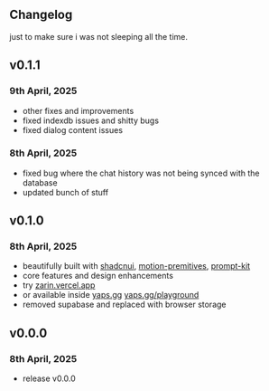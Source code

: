 ## Changelog 

just to make sure i was not sleeping all the time.


## v0.1.1

### 9th April, 2025
- other fixes and improvements
- fixed indexdb issues and shitty bugs
- fixed dialog content issues

### 8th April, 2025
- fixed bug where the chat history was not being synced with the database
- updated bunch of stuff


## v0.1.0

### 8th April, 2025
- beautifully built with [shadcnui](https://ui.shadcn.com/), [motion-premitives](https://motion-primitives.com), [prompt-kit](https://prompt-kit.com)
- core features and design enhancements
- try [zarin.vercel.app](https://zarin.vercel.app) 
- or available inside [yaps.gg](https://yaps.gg) [yaps.gg/playground](https://yaps.gg/playground)
- removed supabase and replaced with browser storage


## v0.0.0

### 8th April, 2025
- release v0.0.0